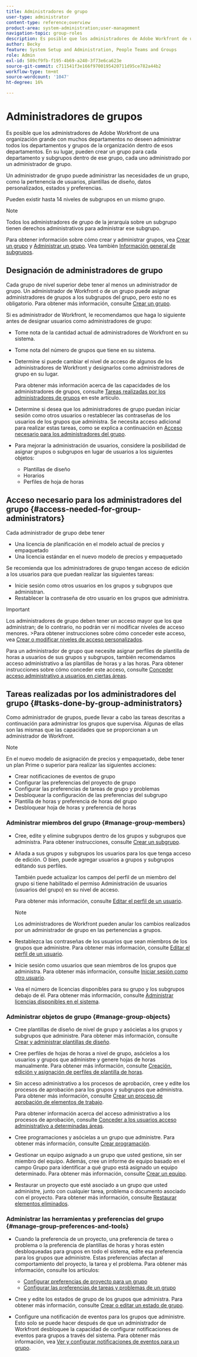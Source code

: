 ```yaml
---
title: Administradores de grupo
user-type: administrator
content-type: reference;overview
product-area: system-administration;user-management
navigation-topic: group-roles
description: Es posible que los administradores de Adobe Workfront de una organización grande con muchos departamentos no deseen administrar todos los departamentos y grupos de la organización dentro de esos departamentos. En su lugar, pueden crear un grupo para cada departamento y subgrupos dentro de ese grupo, cada uno administrado por un administrador de grupo.
author: Becky
feature: System Setup and Administration, People Teams and Groups
role: Admin
exl-id: 589cf9fb-f195-4b69-a240-3f73e6ca623e
source-git-commit: c711541f3e166f9700195420711d95ce782a44b2
workflow-type: tm+mt
source-wordcount: '1047'
ht-degree: 16%

---
```


# Administradores de grupos

<!-- Audited: 12/2023 -->

Es posible que los administradores de Adobe Workfront de una organización grande con muchos departamentos no deseen administrar todos los departamentos y grupos de la organización dentro de esos departamentos. En su lugar, pueden crear un grupo para cada departamento y subgrupos dentro de ese grupo, cada uno administrado por un administrador de grupo.

Un administrador de grupo puede administrar las necesidades de un grupo, como la pertenencia de usuarios, plantillas de diseño, datos personalizados, estados y preferencias.

Pueden existir hasta 14 niveles de subgrupos en un mismo grupo.

>[!NOTE]
>
>Todos los administradores de grupo de la jerarquía sobre un subgrupo tienen derechos administrativos para administrar ese subgrupo.

Para obtener información sobre cómo crear y administrar grupos, vea [Crear un grupo](../../../administration-and-setup/manage-groups/create-and-manage-groups/create-a-group.md) y [Administrar un grupo](../../../administration-and-setup/manage-groups/create-and-manage-groups/manage-a-group.md). Vea también [Información general de subgrupos](../../../administration-and-setup/manage-groups/groups-overview/subgroups.md).

## Designación de administradores de grupo

Cada grupo de nivel superior debe tener al menos un administrador de grupo. Un administrador de Workfront o de un grupo puede asignar administradores de grupos a los subgrupos del grupo, pero esto no es obligatorio. Para obtener más información, consulte [Crear un grupo](../../../administration-and-setup/manage-groups/create-and-manage-groups/create-a-group.md).

Si es administrador de Workfront, le recomendamos que haga lo siguiente antes de designar usuarios como administradores de grupo:

* Tome nota de la cantidad actual de administradores de Workfront en su sistema.
* Tome nota del número de grupos que tiene en su sistema.
* Determine si puede cambiar el nivel de acceso de algunos de los administradores de Workfront y designarlos como administradores de grupo en su lugar.

  Para obtener más información acerca de las capacidades de los administradores de grupos, consulte [Tareas realizadas por los administradores de grupos](#tasks-done-by-group-administrators) en este artículo.

* Determine si desea que los administradores de grupo puedan iniciar sesión como otros usuarios o restablecer las contraseñas de los usuarios de los grupos que administra. Se necesita acceso adicional para realizar estas tareas, como se explica a continuación en [Acceso necesario para los administradores del grupo](#access-needed-for-group-administrators).
* Para mejorar la administración de usuarios, considere la posibilidad de asignar grupos o subgrupos en lugar de usuarios a los siguientes objetos:

   * Plantillas de diseño
   * Horarios
   * Perfiles de hoja de horas

## Acceso necesario para los administradores del grupo {#access-needed-for-group-administrators}

Cada administrador de grupo debe tener

* Una licencia de planificación en el modelo actual de precios y empaquetado
* Una licencia estándar en el nuevo modelo de precios y empaquetado

Se recomienda que los administradores de grupo tengan acceso de edición a los usuarios para que puedan realizar las siguientes tareas:

* Inicie sesión como otros usuarios en los grupos y subgrupos que administran.
* Restablecer la contraseña de otro usuario en los grupos que administra.

>[!IMPORTANT]
>
>Los administradores de grupo deben tener un acceso mayor que los que administran; de lo contrario, no podrán ver ni modificar niveles de acceso menores.
>&#x200B;>Para obtener instrucciones sobre cómo conceder este acceso, vea [Crear o modificar niveles de acceso personalizados](../../../administration-and-setup/add-users/configure-and-grant-access/create-modify-access-levels.md).

Para un administrador de grupo que necesite asignar perfiles de plantilla de horas a usuarios de sus grupos y subgrupos, también recomendamos acceso administrativo a las plantillas de horas y a las horas. Para obtener instrucciones sobre cómo conceder este acceso, consulte [Conceder acceso administrativo a usuarios en ciertas áreas](../../../administration-and-setup/add-users/configure-and-grant-access/grant-users-admin-access-certain-areas.md).

## Tareas realizadas por los administradores del grupo {#tasks-done-by-group-administrators}

Como administrador de grupos, puede llevar a cabo las tareas descritas a continuación para administrar los grupos que supervisa. Algunas de ellas son las mismas que las capacidades que se proporcionan a un administrador de Workfront.

>[!NOTE]
>
>En el nuevo modelo de asignación de precios y empaquetado, debe tener un plan Prime o superior para realizar las siguientes acciones:
>
> * Crear notificaciones de eventos de grupo
> * Configurar las preferencias del proyecto de grupo
> * Configurar las preferencias de tareas de grupo y problemas
> * Desbloquear la configuración de las preferencias del subgrupo
> * Plantilla de horas y preferencia de horas del grupo
> * Desbloquear hoja de horas y preferencia de horas

### Administrar miembros del grupo {#manage-group-members}

* Cree, edite y elimine subgrupos dentro de los grupos y subgrupos que administra. Para obtener instrucciones, consulte [Crear un subgrupo](../../../administration-and-setup/manage-groups/create-and-manage-subgroups/create-a-subgroup.md).
* Añada a sus grupos y subgrupos los usuarios para los que tenga acceso de edición. O bien, puede agregar usuarios a grupos y subgrupos editando sus perfiles.

  También puede actualizar los campos del perfil de un miembro del grupo si tiene habilitado el permiso Administración de usuarios (usuarios del grupo) en su nivel de acceso.

  Para obtener más información, consulte [Editar el perfil de un usuario](../../../administration-and-setup/add-users/create-and-manage-users/edit-a-users-profile.md).

  >[!NOTE]
  >
  >Los administradores de Workfront pueden anular los cambios realizados por un administrador de grupo en las pertenencias a grupos.

* Restablezca las contraseñas de los usuarios que sean miembros de los grupos que administre. Para obtener más información, consulte [Editar el perfil de un usuario](../../../administration-and-setup/add-users/create-and-manage-users/edit-a-users-profile.md).
* Inicie sesión como usuarios que sean miembros de los grupos que administra. Para obtener más información, consulte [Iniciar sesión como otro usuario](../../../administration-and-setup/add-users/create-and-manage-users/log-in-as-another-user.md).
* Vea el número de licencias disponibles para su grupo y los subgrupos debajo de él. Para obtener más información, consulte [Administrar licencias disponibles en el sistema](../../../administration-and-setup/get-started-wf-administration/manage-available-licenses-in-your-system.md).

### Administrar objetos de grupo {#manage-group-objects}

* Cree plantillas de diseño de nivel de grupo y asócielas a los grupos y subgrupos que administre. Para obtener más información, consulte [Crear y administrar plantillas de diseño](../../../administration-and-setup/customize-workfront/use-layout-templates/create-and-manage-layout-templates.md).
* Cree perfiles de hojas de horas a nivel de grupo, asócielos a los usuarios y grupos que administre y genere hojas de horas manualmente. Para obtener más información, consulte [Creación, edición y asignación de perfiles de plantilla de horas](../../../timesheets/create-and-manage-timesheets/create-timesheet-profiles.md).
* Sin acceso administrativo a los procesos de aprobación, cree y edite los procesos de aprobación para los grupos y subgrupos que administra. Para obtener más información, consulte [Crear un proceso de aprobación de elementos de trabajo](../../../administration-and-setup/customize-workfront/configure-approval-milestone-processes/create-approval-processes.md).

  Para obtener información acerca del acceso administrativo a los procesos de aprobación, consulte [Conceder a los usuarios acceso administrativo a determinadas áreas](../../../administration-and-setup/add-users/configure-and-grant-access/grant-users-admin-access-certain-areas.md).

* Cree programaciones y asócielas a un grupo que administre. Para obtener más información, consulte [Crear programación](../../../administration-and-setup/set-up-workfront/configure-timesheets-schedules/create-schedules.md).
* Gestionar un equipo asignado a un grupo que usted gestione, sin ser miembro del equipo. Además, cree un informe de equipo basado en el campo Grupo para identificar a qué grupo está asignado un equipo determinado. Para obtener más información, consulte [Crear un equipo](../../../people-teams-and-groups/create-and-manage-teams/create-a-team.md).
* Restaurar un proyecto que esté asociado a un grupo que usted administre, junto con cualquier tarea, problema o documento asociado con el proyecto. Para obtener más información, consulte [Restaurar elementos eliminados](../../../administration-and-setup/manage-workfront/manage-deleted-items/restore-deleted-items.md).

### Administrar las herramientas y preferencias del grupo {#manage-group-preferences-and-tools}

* Cuando la preferencia de un proyecto, una preferencia de tarea o problema o la preferencia de plantillas de horas y horas estén desbloqueadas para grupos en todo el sistema, edite esa preferencia para los grupos que administre. Estas preferencias afectan al comportamiento del proyecto, la tarea y el problema. Para obtener más información, consulte los artículos:

   * [Configurar preferencias de proyecto para un grupo](../../../administration-and-setup/manage-groups/create-and-manage-groups/configure-project-preferences-group.md)
   * [Configurar las preferencias de tareas y problemas de un grupo](../../../administration-and-setup/manage-groups/create-and-manage-groups/configure-task-issue-preferences-group.md)

* Cree y edite los estados de grupo de los grupos que administra. Para obtener más información, consulte [Crear o editar un estado de grupo](../../../administration-and-setup/manage-groups/manage-group-statuses/create-or-edit-a-group-status.md).
* Configure una notificación de eventos para los grupos que administre. Esto solo se puede hacer después de que un administrador de Workfront desbloquee la capacidad de configurar notificaciones de eventos para grupos a través del sistema. Para obtener más información, vea [Ver y configurar notificaciones de eventos para un grupo](../../../administration-and-setup/manage-groups/create-and-manage-groups/view-and-configure-event-notifications-group.md).
